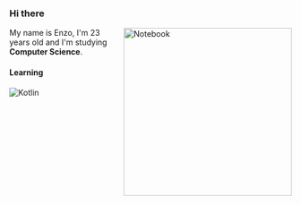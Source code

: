 ### Hi there

<img src="https://raw.githubusercontent.com/MicaelliMedeiros/micaellimedeiros/master/image/computer-illustration.png" min-width="3000px" max-width="300px" width="300px" align="right" alt="Notebook">

<p align="left"> 
  My name is Enzo, I'm 23 years old and I'm studying <strong>Computer Science</strong>.<br>
</p>

 #### Learning
![Kotlin](https://img.shields.io/badge/-Kotlin-A97BFF?style=for-the-badge&logo=kotlin&logoColor=fff)
 
